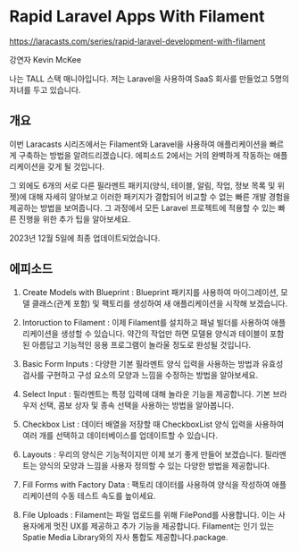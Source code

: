 # Rapid Laravel Apps With Filament

https://laracasts.com/series/rapid-laravel-development-with-filament

강연자 Kevin McKee

나는 TALL 스택 매니아입니다. 저는 Laravel을 사용하여 SaaS 회사를 만들었고 5명의 자녀를 두고 있습니다.

## 개요

이번 Laracasts 시리즈에서는 Filament와 Laravel을 사용하여 애플리케이션을 빠르게 구축하는 방법을 알려드리겠습니다. 에피소드 2에서는 거의 완벽하게 작동하는 애플리케이션을 갖게 될 것입니다.

그 외에도 6개의 서로 다른 필라멘트 패키지(양식, 테이블, 알림, 작업, 정보 목록 및 위젯)에 대해 자세히 알아보고 이러한 패키지가 결합되어 비교할 수 없는 빠른 개발 경험을 제공하는 방법을 보여줍니다. 그 과정에서 모든 Laravel 프로젝트에 적용할 수 있는 빠른 진행을 위한 추가 팁을 알아보세요.

2023년 12월 5일에 최종 업데이트되었습니다.

## 에피소드

1. Create Models with Blueprint
: Blueprint 패키지를 사용하여 마이그레이션, 모델 클래스(관계 포함) 및 팩토리를 생성하여 새 애플리케이션을 시작해 보겠습니다.

2. Intoruction to Filament 
: 이제 Filament를 설치하고 패널 빌더를 사용하여 애플리케이션을 생성할 수 있습니다. 약간의 작업만 하면 모델용 양식과 테이블이 포함된 아름답고 기능적인 응용 프로그램이 놀라울 정도로 완성될 것입니다.

3. Basic Form Inputs
: 다양한 기본 필라멘트 양식 입력을 사용하는 방법과 유효성 검사를 구현하고 구성 요소의 모양과 느낌을 수정하는 방법을 알아보세요.

4. Select Input
: 필라멘트는 특정 입력에 대해 놀라운 기능을 제공합니다. 기본 브라우저 선택, 콤보 상자 및 종속 선택을 사용하는 방법을 알아봅니다.

5. Checkbox List
: 데이터 배열을 저장할 때 CheckboxList 양식 입력을 사용하여 여러 개를 선택하고 데이터베이스를 업데이트할 수 있습니다.

6. Layouts
: 우리의 양식은 기능적이지만 이제 보기 좋게 만들어 보겠습니다. 필라멘트는 양식의 모양과 느낌을 사용자 정의할 수 있는 다양한 방법을 제공합니다.

7. Fill Forms with Factory Data
: 팩토리 데이터를 사용하여 양식을 작성하여 애플리케이션의 수동 테스트 속도를 높이세요.

8. File Uploads
: Filament는 파일 업로드를 위해 FilePond를 사용합니다. 이는 사용자에게 멋진 UX를 제공하고 추가 기능을 제공합니다. Filament는 인기 있는 Spatie Media Library와의 자사 통합도 제공합니다.package.
